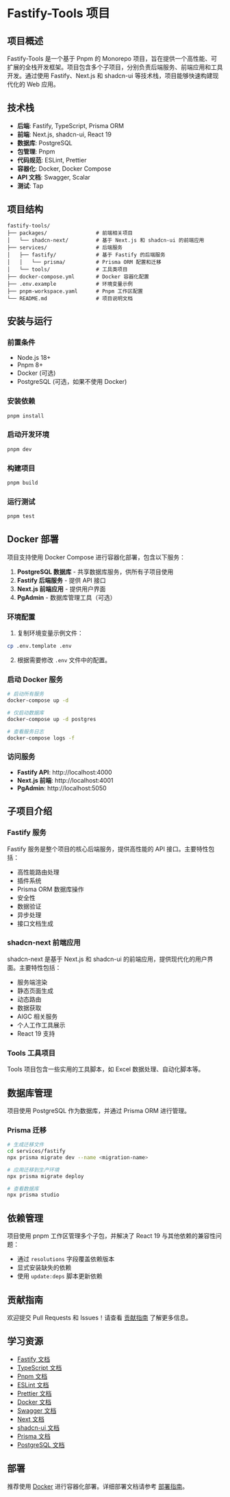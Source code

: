 # Fastify-Tools 项目

## 项目概述

Fastify-Tools 是一个基于 Pnpm 的 Monorepo 项目，旨在提供一个高性能、可扩展的全栈开发框架。项目包含多个子项目，分别负责后端服务、前端应用和工具开发。通过使用 Fastify、Next.js 和 shadcn-ui 等技术栈，项目能够快速构建现代化的 Web 应用。

## 技术栈

- **后端**: Fastify, TypeScript, Prisma ORM
- **前端**: Next.js, shadcn-ui, React 19
- **数据库**: PostgreSQL
- **包管理**: Pnpm
- **代码规范**: ESLint, Prettier
- **容器化**: Docker, Docker Compose
- **API 文档**: Swagger, Scalar
- **测试**: Tap

## 项目结构

```
fastify-tools/
├── packages/                # 前端相关项目
│   └── shadcn-next/         # 基于 Next.js 和 shadcn-ui 的前端应用
├── services/                # 后端服务
│   ├── fastify/             # 基于 Fastify 的后端服务
│   │   └── prisma/          # Prisma ORM 配置和迁移
│   └── tools/               # 工具类项目
├── docker-compose.yml       # Docker 容器化配置
├── .env.example             # 环境变量示例
├── pnpm-workspace.yaml      # Pnpm 工作区配置
└── README.md                # 项目说明文档
```

## 安装与运行

### 前置条件

- Node.js 18+
- Pnpm 8+
- Docker (可选)
- PostgreSQL (可选，如果不使用 Docker)

### 安装依赖

```bash
pnpm install
```

### 启动开发环境

```bash
pnpm dev
```

### 构建项目

```bash
pnpm build
```

### 运行测试

```bash
pnpm test
```

## Docker 部署

项目支持使用 Docker Compose 进行容器化部署，包含以下服务：

1. **PostgreSQL 数据库** - 共享数据库服务，供所有子项目使用
2. **Fastify 后端服务** - 提供 API 接口
3. **Next.js 前端应用** - 提供用户界面
4. **PgAdmin** - 数据库管理工具（可选）

### 环境配置

1. 复制环境变量示例文件：

```bash
cp .env.template .env
```

2. 根据需要修改 `.env` 文件中的配置。

### 启动 Docker 服务

```bash
# 启动所有服务
docker-compose up -d

# 仅启动数据库
docker-compose up -d postgres

# 查看服务日志
docker-compose logs -f
```

### 访问服务

- **Fastify API**: http://localhost:4000
- **Next.js 前端**: http://localhost:4001
- **PgAdmin**: http://localhost:5050

## 子项目介绍

### Fastify 服务

Fastify 服务是整个项目的核心后端服务，提供高性能的 API 接口。主要特性包括：

- 高性能路由处理
- 插件系统
- Prisma ORM 数据库操作
- 安全性
- 数据验证
- 异步处理
- 接口文档生成

### shadcn-next 前端应用

shadcn-next 是基于 Next.js 和 shadcn-ui 的前端应用，提供现代化的用户界面。主要特性包括：

- 服务端渲染
- 静态页面生成
- 动态路由
- 数据获取
- AIGC 相关服务
- 个人工作工具展示
- React 19 支持

### Tools 工具项目

Tools 项目包含一些实用的工具脚本，如 Excel 数据处理、自动化脚本等。

## 数据库管理

项目使用 PostgreSQL 作为数据库，并通过 Prisma ORM 进行管理。

### Prisma 迁移

```bash
# 生成迁移文件
cd services/fastify
npx prisma migrate dev --name <migration-name>

# 应用迁移到生产环境
npx prisma migrate deploy

# 查看数据库
npx prisma studio
```

## 依赖管理

项目使用 pnpm 工作区管理多个子包，并解决了 React 19 与其他依赖的兼容性问题：

- 通过 `resolutions` 字段覆盖依赖版本
- 显式安装缺失的依赖
- 使用 `update:deps` 脚本更新依赖

## 贡献指南

欢迎提交 Pull Requests 和 Issues！请查看 [贡献指南](./CONTRIBUTING.md) 了解更多信息。

## 学习资源

- [Fastify 文档](https://www.fastify.io/docs/latest/)
- [TypeScript 文档](https://www.typescriptlang.org/docs/)
- [Pnpm 文档](https://pnpm.io/)
- [ESLint 文档](https://eslint.org/docs/user-guide/getting-started)
- [Prettier 文档](https://prettier.io/docs/en/index.html)
- [Docker 文档](https://docs.docker.com/)
- [Swagger 文档](https://swagger.io/docs/)
- [Next 文档](https://nextjs.org/docs)
- [shadcn-ui 文档](https://shadcn-ui.vercel.app/)
- [Prisma 文档](https://www.prisma.io/docs)
- [PostgreSQL 文档](https://www.postgresql.org/docs/)

## 部署

推荐使用 [Docker](https://www.docker.com/) 进行容器化部署。详细部署文档请参考 [部署指南](./DEPLOYMENT.md)。
